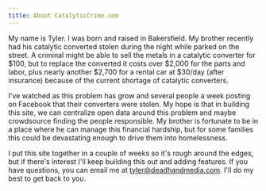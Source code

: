 ```yaml
---
title: About CatalyticCrime.com
---
```


My name is Tyler. I was born and raised in Bakersfield. My brother recently had his catalytic converted stolen during the night while parked on the street. A criminal might be able to sell the metals in a catalytic converter for $100, but to replace the converted it costs over $2,000 for the parts and labor, plus nearly another $2,700 for a rental car at $30/day (after insurance) because of the current shortage of catalytic converters.

I've watched as this problem has grow and several people a week posting on Facebook that their converters were stolen. My hope is that in building this site, we can centralize open data around this problem and maybe crowdsource finding the people responsible. My brother is fortunate to be in a place where he can manage this financial hardship, but for some families this could be devastating enough to drive them into homelessness.

I put this site together in a couple of weeks so it's rough around the edges, but if there's interest I'll keep building this out and adding features. If you have questions, you can email me at [tyler@deadhandmedia.com](mailto:tyler@deadhandmedia.com). I'll do my best to get back to you.
